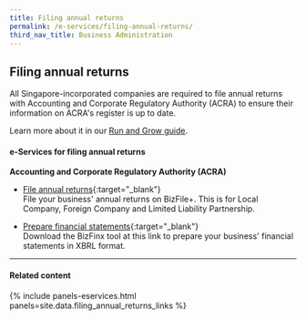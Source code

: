 ```yaml
---
title: Filing annual returns
permalink: /e-services/filing-annual-returns/
third_nav_title: Business Administration
---
```


## Filing annual returns

All Singapore-incorporated companies are required to file annual returns with Accounting and Corporate Regulatory Authority (ACRA) to ensure their information on ACRA's register is up to date.

Learn more about it in our [Run and Grow guide](/run-and-grow/annual-returns/).

#### e-Services for filing annual returns

**Accounting and Corporate Regulatory Authority (ACRA)**

- [File annual returns](https://www.bizfile.gov.sg/){:target="_blank"}
<br>File your business' annual returns on BizFile+. This is for Local Company, Foreign Company and Limited Liability Partnership.

- [Prepare financial statements](#){:target="_blank"}
<br>Download the BizFinx tool at this link to prepare your business' financial statements in XBRL format.   

----

#### Related content

{% include panels-eservices.html panels=site.data.filing_annual_returns_links %}
